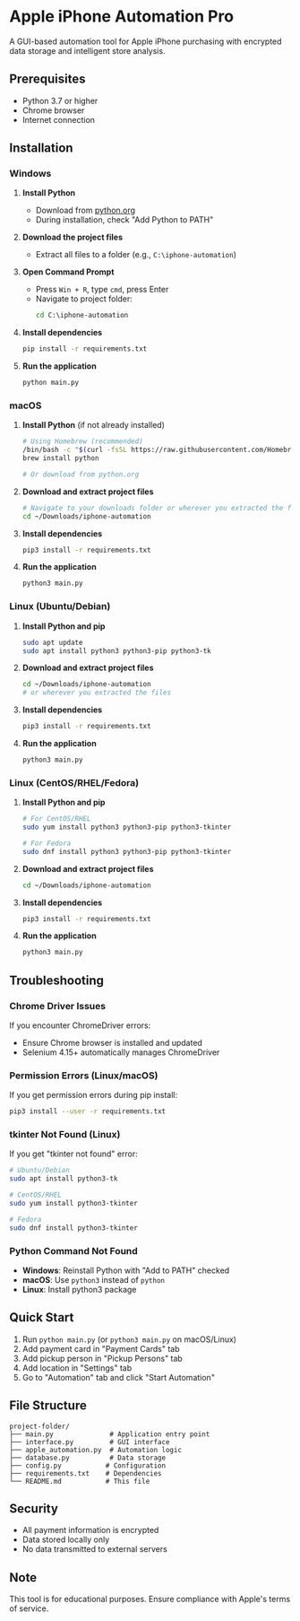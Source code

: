 # Apple iPhone Automation Pro

A GUI-based automation tool for Apple iPhone purchasing with encrypted data storage and intelligent store analysis.

## Prerequisites

- Python 3.7 or higher
- Chrome browser
- Internet connection

## Installation

### Windows

1. **Install Python**
   - Download from [python.org](https://www.python.org/downloads/)
   - During installation, check "Add Python to PATH"

2. **Download the project files**
   - Extract all files to a folder (e.g., `C:\iphone-automation`)

3. **Open Command Prompt**
   - Press `Win + R`, type `cmd`, press Enter
   - Navigate to project folder:
     ```cmd
     cd C:\iphone-automation
     ```

4. **Install dependencies**
   ```cmd
   pip install -r requirements.txt
   ```

5. **Run the application**
   ```cmd
   python main.py
   ```

### macOS

1. **Install Python** (if not already installed)
   ```bash
   # Using Homebrew (recommended)
   /bin/bash -c "$(curl -fsSL https://raw.githubusercontent.com/Homebrew/install/HEAD/install.sh)"
   brew install python
   
   # Or download from python.org
   ```

2. **Download and extract project files**
   ```bash
   # Navigate to your downloads folder or wherever you extracted the files
   cd ~/Downloads/iphone-automation
   ```

3. **Install dependencies**
   ```bash
   pip3 install -r requirements.txt
   ```

4. **Run the application**
   ```bash
   python3 main.py
   ```

### Linux (Ubuntu/Debian)

1. **Install Python and pip**
   ```bash
   sudo apt update
   sudo apt install python3 python3-pip python3-tk
   ```

2. **Download and extract project files**
   ```bash
   cd ~/Downloads/iphone-automation
   # or wherever you extracted the files
   ```

3. **Install dependencies**
   ```bash
   pip3 install -r requirements.txt
   ```

4. **Run the application**
   ```bash
   python3 main.py
   ```

### Linux (CentOS/RHEL/Fedora)

1. **Install Python and pip**
   ```bash
   # For CentOS/RHEL
   sudo yum install python3 python3-pip python3-tkinter
   
   # For Fedora
   sudo dnf install python3 python3-pip python3-tkinter
   ```

2. **Download and extract project files**
   ```bash
   cd ~/Downloads/iphone-automation
   ```

3. **Install dependencies**
   ```bash
   pip3 install -r requirements.txt
   ```

4. **Run the application**
   ```bash
   python3 main.py
   ```

## Troubleshooting

### Chrome Driver Issues
If you encounter ChromeDriver errors:
- Ensure Chrome browser is installed and updated
- Selenium 4.15+ automatically manages ChromeDriver

### Permission Errors (Linux/macOS)
If you get permission errors during pip install:
```bash
pip3 install --user -r requirements.txt
```

### tkinter Not Found (Linux)
If you get "tkinter not found" error:
```bash
# Ubuntu/Debian
sudo apt install python3-tk

# CentOS/RHEL
sudo yum install python3-tkinter

# Fedora
sudo dnf install python3-tkinter
```

### Python Command Not Found
- **Windows**: Reinstall Python with "Add to PATH" checked
- **macOS**: Use `python3` instead of `python`
- **Linux**: Install python3 package

## Quick Start

1. Run `python main.py` (or `python3 main.py` on macOS/Linux)
2. Add payment card in "Payment Cards" tab
3. Add pickup person in "Pickup Persons" tab
4. Add location in "Settings" tab
5. Go to "Automation" tab and click "Start Automation"

## File Structure

```
project-folder/
├── main.py              # Application entry point
├── interface.py         # GUI interface
├── apple_automation.py  # Automation logic
├── database.py          # Data storage
├── config.py           # Configuration
├── requirements.txt    # Dependencies
└── README.md           # This file
```

## Security

- All payment information is encrypted
- Data stored locally only
- No data transmitted to external servers

## Note

This tool is for educational purposes. Ensure compliance with Apple's terms of service.